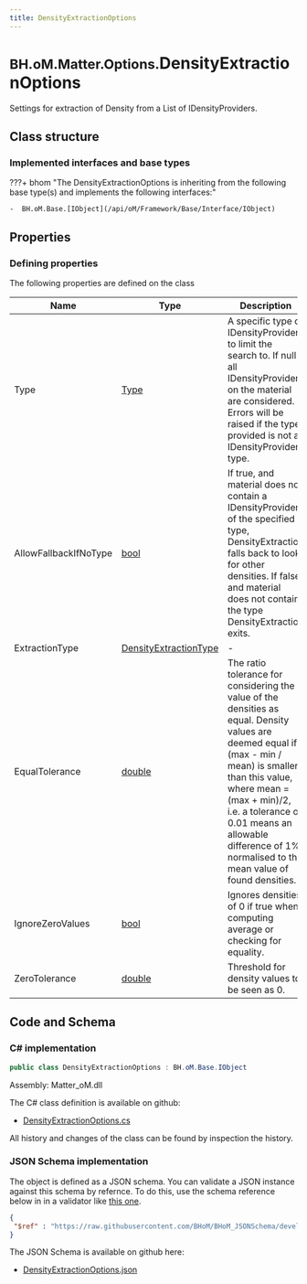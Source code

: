 ```yaml
---
title: DensityExtractionOptions
---
```


# <small>BH.oM.Matter.Options.</small>**DensityExtractionOptions**

Settings for extraction of Density from a List of IDensityProviders.

## Class structure

### Implemented interfaces and base types

???+ bhom "The DensityExtractionOptions is inheriting from the following base type(s) and implements the following interfaces:"

    -  BH.oM.Base.[IObject](/api/oM/Framework/Base/Interface/IObject)


## Properties



### Defining properties

The following properties are defined on the class

| Name             | Type             | Description      | Quantity         |
|------------------|------------------|------------------|------------------|
| Type | [Type](https://learn.microsoft.com/en-us/dotnet/api/System.Type?view=netstandard-2.0) | A specific type of IDensityProvider to limit the search to. If null all IDensityProviders on the material are considered.<br>Errors will be raised if the type provided is not a IDensityProvider type. | - |
| AllowFallbackIfNoType | [bool](https://learn.microsoft.com/en-us/dotnet/api/System.Boolean?view=netstandard-2.0) | If true, and material does not contain a IDensityProvider of the specified type, DensityExtraction falls back to look for other densities. If false and material does not contain the type DensityExtraction exits. | - |
| ExtractionType | [DensityExtractionType](/api/oM/Dimensional/Matter/Options/Enums/DensityExtractionType) | - | - |
| EqualTolerance | [double](https://learn.microsoft.com/en-us/dotnet/api/System.Double?view=netstandard-2.0) | The ratio tolerance for considering the value of the densities as equal. Density values are deemed equal if (max - min / mean) is smaller than this value, where mean = (max + min)/2, i.e. a tolerance of 0.01 means an allowable difference of 1% normalised to the mean value of found densities. | [Ratio](/api/oM/Dimensional/Quantities/Attributes/Ratio) [-] |
| IgnoreZeroValues | [bool](https://learn.microsoft.com/en-us/dotnet/api/System.Boolean?view=netstandard-2.0) | Ignores densities of 0 if true when computing average or checking for equality. | - |
| ZeroTolerance | [double](https://learn.microsoft.com/en-us/dotnet/api/System.Double?view=netstandard-2.0) | Threshold for density values to be seen as 0. | - |


## Code and Schema

### C# implementation

``` C# title="C#"
public class DensityExtractionOptions : BH.oM.Base.IObject
```

Assembly: Matter_oM.dll

The C# class definition is available on github:

- [DensityExtractionOptions.cs](https://github.com/BHoM/BHoM/blob/develop/Matter_oM/Options\DensityExtractionOptions.cs)

All history and changes of the class can be found by inspection the history.
### JSON Schema implementation

The object is defined as a JSON schema. You can validate a JSON instance against this schema by refernce. To do this, use the schema reference below in in a validator like [this one](https://www.jsonschemavalidator.net/).

``` json title="JSON Schema"
{
 "$ref" : "https://raw.githubusercontent.com/BHoM/BHoM_JSONSchema/develop/Matter_oM/Options/DensityExtractionOptions.json"
}
```

The JSON Schema is available on github here:

- [DensityExtractionOptions.json](https://github.com/BHoM/BHoM_JSONSchema/blob/develop/Matter_oM/Options/DensityExtractionOptions.json)
